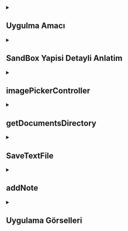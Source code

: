 <details>
    <summary><h2>Uygulma Amacı</h2></summary>
   Bu uygulama, SandBox yapisi ile kullanıcıların resim eklemesine ve kişisel notlarını saklamasına olanak tanır. Kullanıcı, bir resim seçip kaydedebilir ve ayrıca metin alanları aracılığıyla not ekleyip bu notları dosya olarak saklayabilir. Uygulama, kullanıcıların fotoğraflarını ve notlarını yönetmelerini sağlayarak basit bir kişisel not ve medya uygulaması işlevi görür.
  </details> 
  <details>
    <summary><h2>SandBox Yapisi Detayli Anlatim </h2></summary>
    [Medium Makale](https://medium.com/@erenelci/swift-ile-ios-ipad-sandbox-yapısı-ios-geliştirici-rehberi-21237bcbe3c7)
  </details>

  
  

  <details>
    <summary><h2>imagePickerController</h2></summary>
    Kullanıcı bir resim seçtiğinde bu yöntem çağrılır. Seçilen resim UIImage formatında alınır ve uygulamanın belgeler dizinine kaydedilir.
    Resmin adı UUID ile oluşturulur ve .jpeg uzantısı eklenir.
    Resim, belirtilen yol altında kaydedilir ve ardından imageView üzerinde görüntülenir.
    
    ```
    func imagePickerController(_ picker: UIImagePickerController, didFinishPickingMediaWithInfo info: [UIImagePickerController.InfoKey : Any]) {
    guard let image = info[.editedImage] as? UIImage else { return }

    let imageName = "\(UUID().uuidString).jpeg"
    
    let imagePath = getDocumentsDirectory().appendingPathComponent(imageName)
    print(imagePath)
    
    if let jpegDta = image.jpegData(compressionQuality: 0.5) {
        try? jpegDta.write(to: imagePath)
    }

    dismiss(animated: true)
    imageView.image = UIImage(contentsOfFile: imagePath.path)
    }



    ```
  </details> 

  <details>
    <summary><h2>getDocumentsDirectory</h2></summary>
    Uygulamanın belgeler dizinine erişim sağlar. FileManager kullanarak, kullanıcı belgeleri için geçerli yolu döndürür. Bu dizin, kullanıcı verilerini saklamak için uygundur.

    
    ```
    func getDocumentsDirectory() -> URL {
    let paths = FileManager.default.urls(for: .documentDirectory, in: .userDomainMask)
    return paths[0]
    }
    ```
  </details> 




<details>
    <summary><h2>SaveTextFile</h2></summary>
    Kullanıcının eklediği notları belirlenen dosya adıyla kaydeder. notes dizisi birleştirilip belirtilen dosya yoluna yazılır. Hata oluşursa, hata mesajı konsola yazdırılır.

    
    ```
    func SaveTextFile() {
    guard let fileName = fileName else { return }
    
    var path = FileManager.default.urls(for: .documentDirectory, in: .userDomainMask).first!
    path.appendPathComponent(fileName)

    print(path.absoluteString) // debug print
    
    do {
        try self.notes.joined(separator: "\n").write(to: path, atomically: false, encoding: .utf8)
    } catch {
        print(error)
    }
    }

    ```
  </details>

  <details>
    <summary><h2>addNote</h2></summary>
    Kullanıcıdan dosya adını ve notunu girmesini isteyen bir UIAlertController oluşturur. Kullanıcı "Ok" butonuna bastığında, girilen bilgiler kontrol edilir ve notlar dizisine eklenir. SaveTextFile yöntemi çağrılarak not dosyası kaydedilir.

    
    ```
    @objc func addNote() {
    let ac = UIAlertController(title: "Enter details", message: nil, preferredStyle: .alert)
    
    ac.addTextField { textField in
        textField.placeholder = "Enter file name" // Dosya adı girilecek alan
    }
    
    ac.addTextField { textField in
        textField.placeholder = "Enter note" // Not girilecek alan
    }
    
    ac.addAction(UIAlertAction(title: "Ok", style: .default, handler: { [weak self] _ in
        if let enteredFileName = ac.textFields?.first?.text, !enteredFileName.isEmpty {
            self?.fileName = "\(enteredFileName).txt"
        } else {
            self?.fileName = "Default.txt" // Varsayılan dosya adı
        }

        if let enteredNote = ac.textFields?[1].text, !enteredNote.isEmpty {
            self?.notes.append(enteredNote)
            self?.SaveTextFile()
        }
    }))
    
    ac.addAction(UIAlertAction(title: "Cancel", style: .cancel, handler: nil))
    
    present(ac, animated: true, completion: nil)
    }

    ```
  </details>
  
  
<details>
    <summary><h2>Uygulama Görselleri </h2></summary>
    
    
 <table style="width: 100%;">
    <tr>
        <td style="text-align: center; width: 16.67%;">
            <h4 style="font-size: 14px;">TXT. Dosyasi olusturma</h4>
            <img src="https://github.com/user-attachments/assets/52d30978-3a57-4c97-83bb-8ee9838a0dba" style="width: 100%; height: auto;">
        </td>
        <td style="text-align: center; width: 16.67%;">
            <h4 style="font-size: 14px;">Image Secimi</h4>
            <img src="https://github.com/user-attachments/assets/21469ce2-9ae7-45dd-963e-4c2d76b15ce3" style="width: 100%; height: auto;">
        </td>
        <td style="text-align: center; width: 16.67%;">
            <h4 style="font-size: 14px;">Dosy Yolu</h4>
            <img src="https://github.com/user-attachments/assets/51854dea-59a3-41ff-9e76-118a29440275" style="width: 100%; height: auto;">
        </td>
        <td style="text-align: center; width: 16.67%;">
            <h4 style="font-size: 14px;">Kaydedilen Txt Dosyalari</h4>
            <img src="https://github.com/user-attachments/assets/e041487a-c8b8-4776-b105-55304d67eb4e" style="width: 100%; height: auto;">
        </td>
    </tr>
</table>
  </details> 
